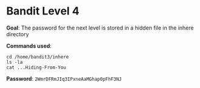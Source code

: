 # Bandit Level 4  

**Goal**: The password for the next level is stored in a hidden file in the inhere directory  

**Commands used**:  

`cd /home/bandit3/inhere`  
`ls -la`  
`cat ...Hiding-From-You`  

**Password**: `2WmrDFRmJIq3IPxneAaMGhap0pFhF3NJ`
